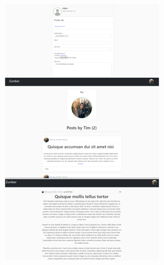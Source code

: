 <img src='media/1.png' >
<img src='media/Image2.png' width="1000">
<img src='media/Image3.png' width="1000">
